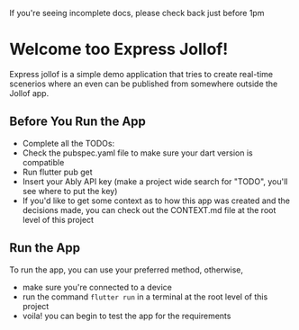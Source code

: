 If you're seeing incomplete docs, please check back just before 1pm

# Welcome too Express Jollof!

Express jollof is a simple demo application that tries to create real-time scenerios where an even can be published from somewhere outside the Jollof app.


## Before You Run the App
- Complete all the TODOs:
- Check the pubspec.yaml file to make sure your dart version is compatible
- Run flutter pub get
- Insert your Ably API key (make a project wide search for "TODO", you'll see where to put the key)
- If you'd like to get some context as to how this app was created and the decisions made, you can check out the CONTEXT.md file at the root level of this project

## Run the App
To run the app, you can use your preferred method, otherwise,
- make sure you're connected to a device
- run the command `flutter run` in a terminal at the root level of this project
- voila! you can begin to test the app for the requirements

